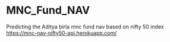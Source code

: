 # MNC_Fund_NAV
Predicting the Aditya birla mnc fund nav based on nifty 50 index
https://mnc-nav-nifty50-api.herokuapp.com/

